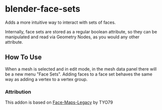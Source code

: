 # blender-face-sets

Adds a more intuitive way to interact with sets of faces.

Internally, face sets are stored as a regular boolean attribute, so they can be manipulated and read via Geometry Nodes, as you would any other attribute.

## How To Use

When a mesh is selected and in edit mode, in the mesh data panel there will be a new menu "Face Sets". Adding faces to a face set behaves the same way as adding a vertex to a vertex group. 

### Attribution

This addon is based on [Face-Maps-Legacy](https://github.com/TYO79/Face-Maps-Legacy) by TYO79